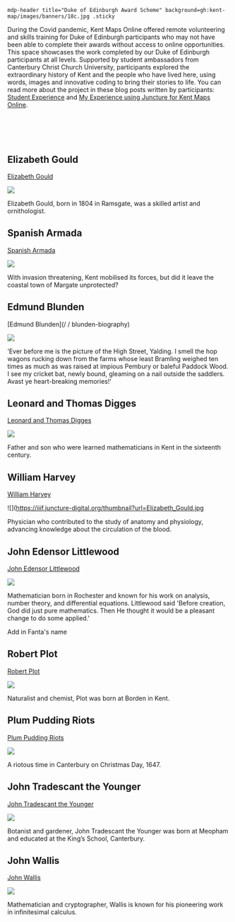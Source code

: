 `mdp-header title="Duke of Edinburgh Award Scheme" background=gh:kent-map/images/banners/18c.jpg .sticky`

During the Covid pandemic, Kent Maps Online offered remote volunteering and skills training for Duke of Edinburgh participants who may not have been able to complete their awards without access to online opportunities. This space showcases the work completed by our Duke of Edinburgh participants at all levels. Supported by student ambassadors from Canterbury Christ Church University, participants explored the extraordinary history of Kent and the people who have lived here, using words, images and innovative coding to bring their stories to life. You can read more about the project in these blog posts written by participants: [Student Experience](https://blogs.canterbury.ac.uk/fahe/student-experience-duke-of-edinburgh-scheme/) and [My Experience using Juncture for Kent Maps Online](https://labs.jstor.org/blog/carina-chan-on-juncture-and-kent-maps/).
# &nbsp; 
<param class="cards">

## Elizabeth Gould

[Elizabeth Gould](/19c/19c-gould-biography)

![](https://raw.githubusercontent.com/kent-map/images/main/thumbnails/artists_Elizabeth_Gould.jpg)

Elizabeth Gould, born in 1804 in Ramsgate, was a skilled artist and ornithologist.

## Spanish Armada

[Spanish Armada](/16c/16c-spanish-aramada)

![](https://iiif.juncture-digital.org/thumbnail?url=Elizabeth_Gould.jpg)

With invasion threatening, Kent mobilised its forces, but did it leave the coastal town of Margate unprotected?

## Edmund Blunden

[Edmund Blunden](/ / blunden-biography)

![](https://iiif.juncture-digital.org/thumbnail?url=Elizabeth_Gould.jpg)

‘Ever before me is the picture of the High Street, Yalding. I smell the hop wagons rucking down from the farms whose least Bramling weighed ten times as much as was raised at impious Pembury or baleful Paddock Wood. I see my cricket bat, newly bound, gleaming on a nail outside the saddlers. Avast ye heart-breaking memories!’

## Leonard and Thomas Digges

[Leonard and Thomas Digges](/16c/16c-digges-biography)

![](https://iiif.juncture-digital.org/thumbnail?url=Elizabeth_Gould.jpg)

Father and son who were learned mathematicians in Kent in the sixteenth century.

## William Harvey

[William Harvey](/17c/17c-william-harvey)

![](https://iiif.juncture-digital.org/thumbnail?url=Elizabeth_Gould.jpg

Physician who contributed to the study of anatomy and physiology, advancing knowledge about the circulation of the blood.

## John Edensor Littlewood

[John Edensor Littlewood](/19c/19c-edensor-littlewood)

![](https://iiif.juncture-digital.org/thumbnail?url=Elizabeth_Gould.jpg)

Mathematician born in Rochester and known for his work on analysis, number theory, and differential equations. Littlewood said 'Before creation, God did just pure mathematics. Then He thought it would be a pleasant change to do some applied.' 

Add in Fanta's name

## Robert Plot

[Robert Plot](/17c/17c-robert-plot)

![](https://iiif.juncture-digital.org/thumbnail?url=Elizabeth_Gould.jpg)

Naturalist and chemist, Plot was born at Borden in Kent.

## Plum Pudding Riots

[Plum Pudding Riots](/17c/17c-plum-pudding-riots)

![](https://iiif.juncture-digital.org/thumbnail?url=Elizabeth_Gould.jpg)

A riotous time in Canterbury on Christmas Day, 1647.

## John Tradescant the Younger

[John Tradescant the Younger](/17c/17c-john-tradescant-younger)

![](https://iiif.juncture-digital.org/thumbnail?url=Elizabeth_Gould.jpg)

Botanist and gardener, John Tradescant the Younger was born at Meopham and educated at the King’s School, Canterbury.

## John Wallis

[John Wallis](/17c/17c-wallis-biography)

![](https://iiif.juncture-digital.org/thumbnail?url=Elizabeth_Gould.jpg)

Mathematician and cryptographer, Wallis is known for his pioneering work in infinitesimal calculus.


